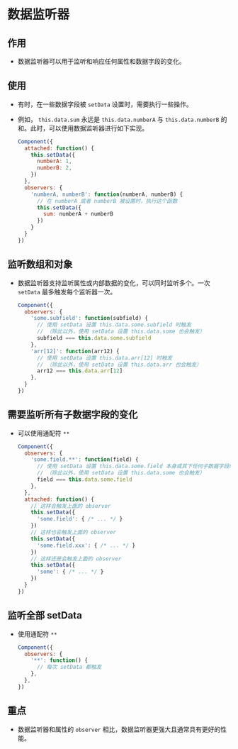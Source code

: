 # 数据监听器

## 作用

  - 数据监听器可以用于监听和响应任何属性和数据字段的变化。

## 使用

  - 有时，在一些数据字段被 `setData` 设置时，需要执行一些操作。

  - 例如， `this.data.sum` 永远是 `this.data.numberA` 与 `this.data.numberB` 的和。此时，可以使用数据监听器进行如下实现。

    ```javascript
    Component({
      attached: function() {
        this.setData({
          numberA: 1,
          numberB: 2,
        })
      },
      observers: {
        'numberA, numberB': function(numberA, numberB) {
          // 在 numberA 或者 numberB 被设置时，执行这个函数
          this.setData({
            sum: numberA + numberB
          })
        }
      }
    })
    ```

## 监听数组和对象

  - 数据监听器支持监听属性或内部数据的变化，可以同时监听多个。一次 `setData` 最多触发每个监听器一次。

    ```javascript
    Component({
      observers: {
        'some.subfield': function(subfield) {
          // 使用 setData 设置 this.data.some.subfield 时触发
          // （除此以外，使用 setData 设置 this.data.some 也会触发）
          subfield === this.data.some.subfield
        },
        'arr[12]': function(arr12) {
          // 使用 setData 设置 this.data.arr[12] 时触发
          // （除此以外，使用 setData 设置 this.data.arr 也会触发）
          arr12 === this.data.arr[12]
        },
      }
    })
    ```

## 需要监听所有子数据字段的变化

  - 可以使用通配符 `**`

    ```javascript
    Component({
      observers: {
        'some.field.**': function(field) {
          // 使用 setData 设置 this.data.some.field 本身或其下任何子数据字段时触发
          // （除此以外，使用 setData 设置 this.data.some 也会触发）
          field === this.data.some.field
        },
      },
      attached: function() {
        // 这样会触发上面的 observer
        this.setData({
          'some.field': { /* ... */ }
        })
        // 这样也会触发上面的 observer
        this.setData({
          'some.field.xxx': { /* ... */ }
        })
        // 这样还是会触发上面的 observer
        this.setData({
          'some': { /* ... */ }
        })
      }
    })
    ```

## 监听全部 setData

  - 使用通配符 `**`

    ```javascript
    Component({
      observers: {
        '**': function() {
          // 每次 setData 都触发
        },
      },
    })
    ```

## 重点

  - 数据监听器和属性的 `observer` 相比，数据监听器更强大且通常具有更好的性能。
